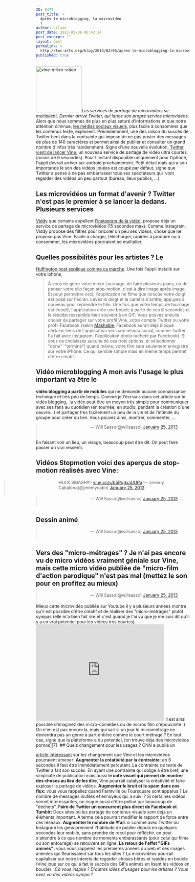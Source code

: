 ```yaml
---
ID: 9474
post_title: >
  Après le microblogging, la microvidéo
  ?
author: Lilian
post_date: 2013-02-06 06:42:24
post_excerpt: ""
layout: post
permalink: >
  http://toc-arts.org/blog/2013/02/06/apres-le-microblogging-la-microvideo/
published: true
---
```

*<img class="alignleft size-thumbnail wp-image-9518" alt="vine-micro-video" src="http://toc-arts.org/blog/wp-content/uploads/2013/02/vine-micro-video-150x150.jpg" width="150" height="150" />Les services de partage de microvidéos se multiplient. Dernier arrivé Twitter, qui lance son propre service microvidéos.* Alors que nous sommes de plus en plus saturé d'informations et que notre attention diminue, [les médias sociaux visuels][1], plus facile à consommer que les contenus texte, explosent. Précédemment, une des raison du succès de Twitter tient dans la contrainte qui impose de ne pas poster des messages de plus de 140 caractères et permet ainsi de publier et consulter un grand nombre d'infos très rapidemment. Signe d'une nouvelle évolution, [Twitter vient de lancer Vine][2], un nouveau service de partage de vidéo ultra courtes (moins de 6 secondes). Pour l'instant disponible uniquement pour l'iphone, l'appli devrait arriver sur android prochainement. Petit détail mais qui a son importance le son des vidéos jouées est coupé par défaut, signe que Twitter a pensé à ne pas embarrasser tous ses spectateurs qui  vont regarder des vidéos un peu partout (bureau, lieux publics, ...) 
## Les microvidéos un format d'avenir ? Twitter n'est pas le premier à se lancer la dedans. Plusieurs services 

[Viddy][3] que certains appellent [l'instagram de la vidéo][4], propose déjà un service de partage de microvidéos (15 secondes max). Comme Instagram, Viddy propose des filtres pour bricoler un peu ses vidéos, chose que ne propose pas Vine. Facile à charger, télécharger, rapides à produire ou à consommer, les microvidéos pourraient se multiplier. 
## Quelles possibilités pour les artistes ? Le 

[Huffington post explique comme ca marche][5]. Une fois l'appli installé sur votre iphone, 
> À vous de gérer votre micro-tournage, de faire plusieurs plans, ou de penser votre clip façon stop-motion, c'est à dire image après image. Et pour permettre ceci, l'application ne filme que lorsque votre doigt est posé sur l'écran. Levez le doigt et la caméra s'arrête, appuyez à nouveau pour reprendre le film. Une fois que votre temps de tournage est écoulé, l'application crée une boucle à partir de ces 6 secondes et le résultat ressemble bien souvent à un GIF. Vous pouvez ensuite choisir de partager sur votre profil Vine, votre compte Twitter ou votre profil Facebook (selon <a href="http://mashable.com/2013/01/24/facebook-blocks-twitters-vine/" target="_hplink">Mashable</a>, Facebook aurait déjà bloqué certains liens de l'application vers son réseau social, comme Twitter l'a fait avec Instagram, l'application photo racheté par Facebook). Si vous ne choisissez aucune de ces trois options, et sélectionner "done" '"terminé") quand même, votre film sera seulement enregistré sur votre iPhone. Ce qui semble simple mais en même temps permet d'être créatif. 
## Vidéo microblogging A mon avis l'usage le plus important va être le 

**vidéo blogging à partir de mobiles** qui ne demande aucune connaissance technique et très peu de temps. Comme je l'écrivais dans cet article sur le [vidéo blogging][6],  la vidéo peut être un moyen très simple pour communiquer avec ses fans au quotidien (en tournée, en studio, pendant la création d'une oeuvre...) et partager très facilement un peu de la vie et de l’intimité du groupe pour créer du lien. Vous pouvez ainsi, montrer, commenter, ... <blockquote class="twitter-tweet" style="clear: both; width: 430px; margin: 0; padding: 0 0 19px 175px;">
  — Will Sasso(@willsasso) <a href="https://twitter.com/WesleydeSouza/status/294660319551311873">January 25, 2013</a>
</blockquote> En faisant voir un lieu, un visage, beaucoup peut être dit. On peut faire passer un vrai ressenti. 

## Vidéos Stopmotion voici des aperçus de stop-motion réalisés avec Vine: 

<blockquote class="twitter-tweet" style="float: right; clear: both; width: 430px; margin: 0; padding: 0 0 19px 175px;">
  HULK SMASH!!!! <a title="http://vine.co/v/b5PqdxaUUPa" href="http://t.co/WrxuASgJ">vine.co/v/b5PqdxaUUPa</a> — Jeremy Cabalona(@jeremycabo) <a href="https://twitter.com/jeremycabo/status/294850388807544833">January 25, 2013</a>
</blockquote>

<blockquote class="twitter-tweet" style="clear: both; width: 430px; margin: 0; padding: 0 0 19px 175px;">
  — Will Sasso(@willsasso) <a href="https://twitter.com/origiful/status/294487923519262720">January 25, 2013</a>
</blockquote>

## Dessin animé

<blockquote class="twitter-tweet" style="clear: both; width: 430px; margin: 0; padding: 0 0 19px 175px;">
  — Will Sasso(@willsasso) <a href="https://twitter.com/origiful/status/294583503482413057">January 25, 2013</a>
</blockquote>

## Vers des "micro-métrages" ? Je n'ai pas encore vu de micro vidéos vraiment géniale sur Vine, mais cette micro vidéo publiée de "micro-film d'action parodique" n'est pas mal (mettez le son pour en profitez au mieux) 

<blockquote class="twitter-tweet" style="clear: both; width: 430px; margin: 0; padding: 0 0 19px 175px;">
  — Will Sasso(@willsasso) <a href="https://twitter.com/WillSasso/status/296688312238866432">January 25, 2013</a>
</blockquote> Mieux cette microvidéo publiée sur Youtube il y a plusieurs années montre qu'il est possible d'être créatif et de réaliser des "micro-métrages" plutôt sympas (elle m'a bien fait rire et c'est quand je l'ai vu que je me suis dit qu'il y a un vrai potentiel pour les vidéos très courtes). 

<iframe src="http://www.youtube.com/embed/a1Y73sPHKxw" height="315" width="420" allowfullscreen="" frameborder="0"></iframe> Il est ainsi possible d'imaginez des micro-comédies ou de micros film d'épouvante :) On n'en est pas encore la, mais qui sait si un jour le micrométrage ne deviendra pas un genre à part entière comme le court métrage ? En tout cas, signe que la plateforme a du potentiel, [on trouve déja des microvidéos pornos][7]. 
## Quels changement pour les usages ? CNN a publié un 

[article intéressant][8] sur les changement que Vine et les microvidéos pourraient amener: **Augmenter la créativité par la contrainte**: en 6 secondes il faut être immédiatement percutant. La contrainte de texte de Twitter a fait son succès. En ayant une contrainte qui oblige à être bref, une simplicité de publication mais aussi l**e coté visuel qui permet de montrer des choses au lieu de les dire**, Vine pourrait catalyser la créativité et faire exploser le partage de vidéos. **Augmenter le bruit et le spam dans nos flux:** vous vous rappellez quand Farmville ou Foursquare sont apparus ? Le nombre de messages inutiles et ennuyeux qui a suivi ? Si certaines vidéos seront interessantes, on risque aussi d'être pollué par beaucoup de "déchets". **Faire de Twitter un concurrent plus direct de Facebook et Tumblr:** Deux sites où les partage de contenus visuels sont déja un éléments important. A terme cela pourrait modifier le rapport de force entre ces réseaux. **Augmenter le nombre de #fail**: si comme avec Twitter ou Instagram les gens prennent l'habitude de publier depuis en quelques secondes leur mobile, sans prendre de recul pour réfléchir, on peut s'attendre à ce que nombre de moments embarassants (pour celui qui filme ou son entourage) se retouvent en ligne. **La retour de l'effet "GIFs animés":** vous vous rappelez les premieres années du web et ses images animées qui fleurissaient sur tous les sites ? La microvidéos pourrait capitaliser sur notre interets de regarder choses bêtes et rapides en boucle (Vine joue sur ce qui a fait le succès des GIFs animés en lisant les vidéos en boucle)   *Ca vous inspire ? D'autres idées d'usages pour les artistes ? Vous avez vu des vidéos sympa ?*  

 [1]: http://toc-arts.org/blog/2013/01/17/lexplosion-du-visuel-dans-les-medias-sociaux/
 [2]: http://www.zdnet.fr/actualites/vine-le-twitter-de-la-video-39786592.htm
 [3]: http://viddy.com/
 [4]: http://www.winmacsofts.com/viddy-linstagram-video/
 [5]: http://www.huffingtonpost.fr/2013/01/25/vine-twitter-videos-exemples-application_n_2548432.html
 [6]: http://toc-arts.org/blog/2010/10/03/pas-le-temps-de-bloguer-essayez-le-video-blog/
 [7]: http://news.cnet.com/8301-1023_3-57566074-93/pornographic-video-clips-already-showing-up-on-twitters-vine/
 [8]: http://us.cnn.com/2013/01/25/tech/social-media/twitter-vine/index.html